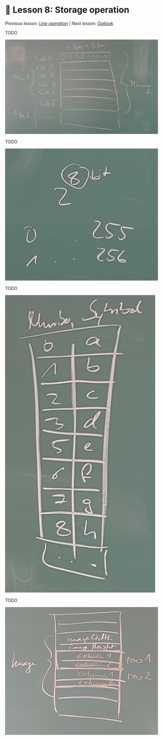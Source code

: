 # 📖 Lesson 8: Storage operation

*Previous lesson: [Line operation](../Lesson_07/README.md) | Next lesson: [Outlook](../Lesson_09/README.md)*

TODO

![](./File%20Storage%201.jpg)

TODO

![](./File%20Storage%202.jpg)

TODO

![](./File%20Storage%203.jpg)

TODO

![](./File%20Storage%204.jpg)